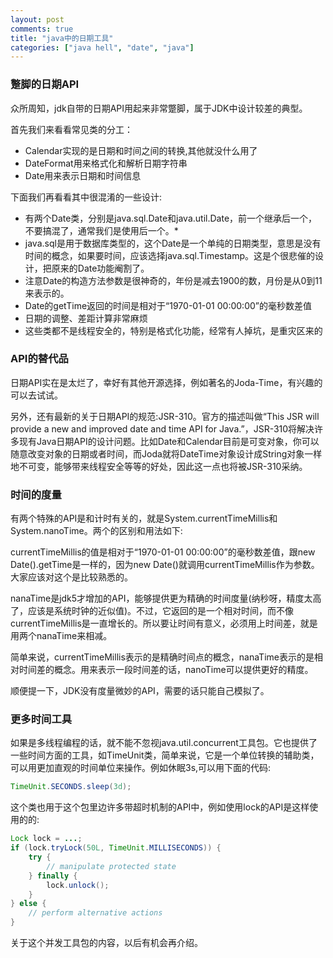 ```yaml
---
layout: post
comments: true
title: "java中的日期工具"
categories: ["java hell", "date", "java"]
---
```


### 蹩脚的日期API

众所周知，jdk自带的日期API用起来非常蹩脚，属于JDK中设计较差的典型。

首先我们来看看常见类的分工：

* Calendar实现的是日期和时间之间的转换,其他就没什么用了
* DateFormat用来格式化和解析日期字符串
* Date用来表示日期和时间信息

下面我们再看看其中很混淆的一些设计:

* 有两个Date类，分别是java.sql.Date和java.util.Date，前一个继承后一个，不要搞混了，通常我们是使用后一个。*
* java.sql是用于数据库类型的，这个Date是一个单纯的日期类型，意思是没有时间的概念，如果要时间，应该选择java.sql.Timestamp。这是个很悲催的设计，把原来的Date功能阉割了。
* 注意Date的构造方法参数是很神奇的，年份是减去1900的数，月份是从0到11来表示的。
* Date的getTime返回的时间是相对于“1970-01-01 00:00:00”的毫秒数差值
* 日期的调整、差距计算非常麻烦
* 这些类都不是线程安全的，特别是格式化功能，经常有人掉坑，是重灾区来的

### API的替代品

日期API实在是太烂了，幸好有其他开源选择，例如著名的Joda-Time，有兴趣的可以去试试。

另外，还有最新的关于日期API的规范:JSR-310。官方的描述叫做“This JSR will provide a new and improved date and time API for Java.”，JSR-310将解决许多现有Java日期API的设计问题。比如Date和Calendar目前是可变对象，你可以随意改变对象的日期或者时间，而Joda就将DateTime对象设计成String对象一样地不可变，能够带来线程安全等等的好处，因此这一点也将被JSR-310采纳。

### 时间的度量

有两个特殊的API是和计时有关的，就是System.currentTimeMillis和System.nanoTime。两个的区别和用法如下:

currentTimeMillis的值是相对于“1970-01-01 00:00:00”的毫秒数差值，跟new Date().getTime是一样的，因为new Date()就调用currentTimeMillis作为参数。大家应该对这个是比较熟悉的。

nanaTime是jdk5才增加的API，能够提供更为精确的时间度量(纳秒呀，精度太高了，应该是系统时钟的近似值)。不过，它返回的是一个相对时间，而不像currentTimeMillis是一直增长的。所以要让时间有意义，必须用上时间差，就是用两个nanaTime来相减。

简单来说，currentTimeMillis表示的是精确时间点的概念，nanaTime表示的是相对时间差的概念。用来表示一段时间差的话，nanoTime可以提供更好的精度。

顺便提一下，JDK没有度量微妙的API，需要的话只能自己模拟了。

### 更多时间工具

如果是多线程编程的话，就不能不忽视java.util.concurrent工具包。它也提供了一些时间方面的工具，如TimeUnit类，简单来说，它是一个单位转换的辅助类，可以用更加直观的时间单位来操作。例如休眠3s,可以用下面的代码:

```java
TimeUnit.SECONDS.sleep(3d);
```

这个类也用于这个包里边许多带超时机制的API中，例如使用lock的API是这样使用的的:

```java
Lock lock = ...;
if (lock.tryLock(50L, TimeUnit.MILLISECONDS)) {
    try {
        // manipulate protected state
    } finally {
        lock.unlock();
    }
} else {
    // perform alternative actions
}
```

关于这个并发工具包的内容，以后有机会再介绍。